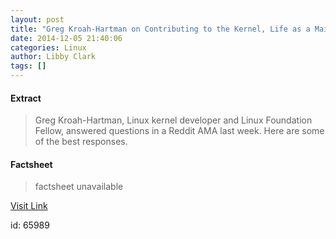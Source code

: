 ```yaml
---
layout: post
title: "Greg Kroah-Hartman on Contributing to the Kernel, Life as a Maintainer, Beer, and More"
date: 2014-12-05 21:40:06
categories: Linux
author: Libby Clark
tags: []
---
```



#### Extract
>Greg Kroah-Hartman, Linux kernel developer and Linux Foundation Fellow, answered questions in a Reddit AMA last week. Here are some of the best responses.

#### Factsheet
>factsheet unavailable

[Visit Link](https://www.linux.com/news/featured-blogs/200-libby-clark/797964-greg-kroah-hartman-on-contributing-to-the-kernel-life-as-a-maintainer-beer-and-more/)

id:   65989
